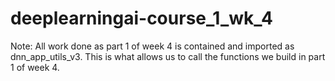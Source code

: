 # deeplearningai-course_1_wk_4
Note: All work done as part 1 of week 4 is contained and imported as dnn_app_utils_v3.
      This is what allows us to call the functions we build in part 1 of week 4.
